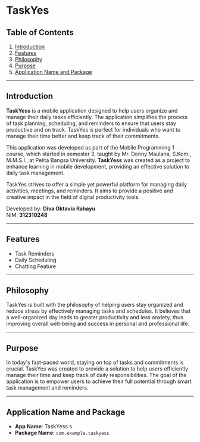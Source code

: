 # TaskYes

## Table of Contents
1. [Introduction](#introduction)
2. [Features](#features)
3. [Philosophy](#philosophy)
4. [Purpose](#purpose)
5. [Application Name and Package](#application-name-and-package)

---

## Introduction

**TaskYess** is a mobile application designed to help users organize and manage their daily tasks efficiently. The application simplifies the process of task planning, scheduling, and reminders to ensure that users stay productive and on track. TaskYes is perfect for individuals who want to manage their time better and keep track of their commitments.

This application was developed as part of the Mobile Programming 1 course, which started in semester 3, taught by Mr. Donny Maulana, S.Kom., M.M.S.I., at Pelita Bangsa University. **TaskYess** was created as a project to enhance learning in mobile development, providing an effective solution to daily task management.

TaskYes strives to offer a simple yet powerful platform for managing daily activities, meetings, and reminders. It aims to provide a positive and creative impact in the field of digital productivity tools.

Developed by: **Diva Oktavia Rahayu**  
NIM: **312310248**

---

## Features

- Task Reminders  
- Daily Scheduling  
- Chatting Feature  

---

## Philosophy

TaskYes is built with the philosophy of helping users stay organized and reduce stress by effectively managing tasks and schedules. It believes that a well-organized day leads to greater productivity and less anxiety, thus improving overall well-being and success in personal and professional life.

---

## Purpose

In today's fast-paced world, staying on top of tasks and commitments is crucial. TaskYes was created to provide a solution to help users efficiently manage their time and keep track of daily responsibilities. The goal of the application is to empower users to achieve their full potential through smart task management and reminders.

---

## Application Name and Package

- **App Name**: TaskYess  s
- **Package Name**: `com.example.taskyess`

